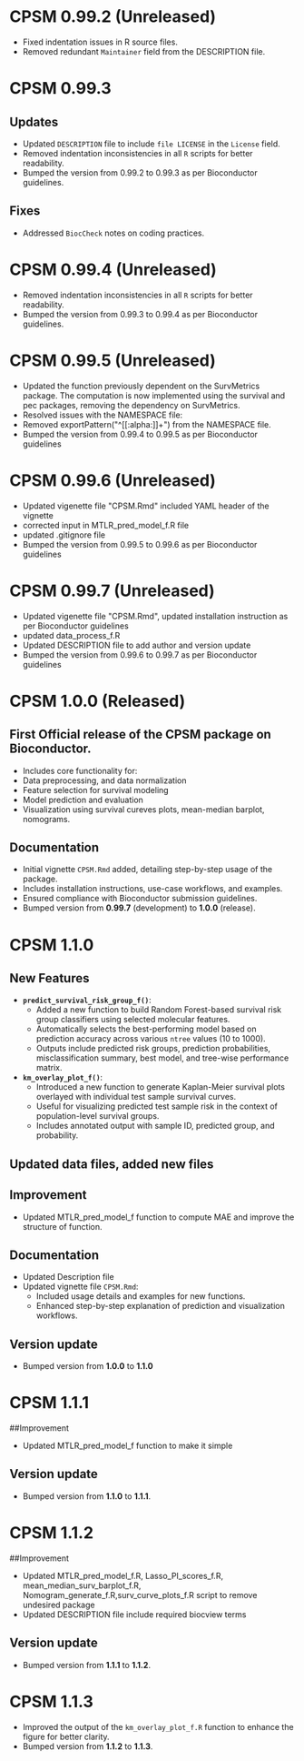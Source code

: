 # CPSM 0.99.2 (Unreleased)
- Fixed indentation issues in R source files.
- Removed redundant `Maintainer` field from the DESCRIPTION file.
# CPSM 0.99.3
## Updates
- Updated `DESCRIPTION` file to include `file LICENSE` in the `License` field.
- Removed indentation inconsistencies in all `R` scripts for better readability.
- Bumped the version from 0.99.2 to 0.99.3 as per Bioconductor guidelines.

## Fixes
- Addressed `BiocCheck` notes on coding practices.
# CPSM 0.99.4 (Unreleased)
- Removed indentation inconsistencies in all `R` scripts for better readability.
- Bumped the version from 0.99.3 to 0.99.4 as per Bioconductor guidelines.

# CPSM 0.99.5 (Unreleased)
- Updated the function previously dependent on the SurvMetrics package. The computation is now implemented using the survival and pec packages, removing the dependency on SurvMetrics.
- Resolved issues with the NAMESPACE file:
- Removed exportPattern("^[[:alpha:]]+") from the NAMESPACE file.
- Bumped the version from 0.99.4 to 0.99.5 as per Bioconductor guidelines

# CPSM 0.99.6 (Unreleased)
- Updated vigenette file "CPSM.Rmd" included YAML header of the vignette
- corrected input in MTLR_pred_model_f.R file
- updated .gitignore file
- Bumped the version from 0.99.5 to 0.99.6 as per Bioconductor guidelines

# CPSM 0.99.7 (Unreleased)
- Updated vigenette file "CPSM.Rmd", updated installation instruction as per Bioconductor guidelines
- updated data_process_f.R
- Updated DESCRIPTION  file to add author and version update
- Bumped the version from 0.99.6 to 0.99.7 as per Bioconductor guidelines

# CPSM 1.0.0 (Released)
## First Official release of the **CPSM** package on Bioconductor.
- Includes core functionality for:
- Data preprocessing, and data normalization
- Feature selection for survival modeling
- Model prediction and evaluation
- Visualization using survival cureves plots, mean-median barplot, nomograms.
## Documentation
- Initial vignette `CPSM.Rmd` added, detailing step-by-step usage of the package.
- Includes installation instructions, use-case workflows, and examples.
- Ensured compliance with Bioconductor submission guidelines.
- Bumped version from **0.99.7** (development) to **1.0.0** (release).

# CPSM 1.1.0 
## New Features
- **`predict_survival_risk_group_f()`**:
  - Added a new function to build Random Forest-based survival risk group classifiers using selected molecular features.
  - Automatically selects the best-performing model based on prediction accuracy across various `ntree` values (10 to 1000).
  - Outputs include predicted risk groups, prediction probabilities, misclassification summary, best model, and tree-wise performance matrix.
- **`km_overlay_plot_f()`**:
  - Introduced a new function to generate Kaplan-Meier survival plots overlayed with individual test sample survival curves.
  - Useful for visualizing predicted test sample risk in the context of population-level survival groups.
  - Includes annotated output with sample ID, predicted group, and probability.
## Updated data files, added new files
## Improvement
- Updated MTLR_pred_model_f function to compute MAE and improve the structure of function. 
## Documentation
- Updated Description file
- Updated vignette file `CPSM.Rmd`:
  - Included usage details and examples for new functions.
  - Enhanced step-by-step explanation of prediction and visualization workflows.
## Version update
- Bumped version from **1.0.0** to **1.1.0**

# CPSM 1.1.1
##Improvement
- Updated MTLR_pred_model_f function to make it simple
## Version update
- Bumped version from **1.1.0** to **1.1.1**.

# CPSM 1.1.2
##Improvement
- Updated MTLR_pred_model_f.R, Lasso_PI_scores_f.R, mean_median_surv_barplot_f.R, Nomogram_generate_f.R,surv_curve_plots_f.R script to remove undesired package
- Updated DESCRIPTION file include required biocview terms
## Version update
- Bumped version from **1.1.1** to **1.1.2**.

# CPSM 1.1.3
- Improved the output of the `km_overlay_plot_f.R` function to enhance the figure for better clarity.
- Bumped version from **1.1.2** to **1.1.3**.
